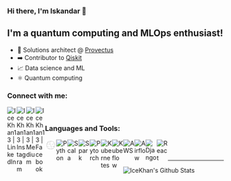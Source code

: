 ### Hi there, I'm Iskandar 👋

## I'm a quantum computing and MLOps enthusiast!
- 📐 Solutions architect @ [Provectus][provectus]
- ➡️ Contributor to [Qiskit][qiskit]
- 📈 Data science and ML
- ⚛️ Quantum computing

### Connect with me:

[<img align="left" alt="IceKhan13 | LinkedIn" width="22px" src="https://cdn.jsdelivr.net/npm/simple-icons@v3/icons/linkedin.svg" />][linkedin]
[<img align="left" alt="IceKhan13 | Instagram" width="22px" src="https://cdn.jsdelivr.net/npm/simple-icons@v3/icons/instagram.svg" />][instagram]
[<img align="left" alt="IceKhan13 | Medium" width="22px" src="https://cdn.jsdelivr.net/npm/simple-icons@v3/icons/medium.svg" />][medium]
[<img align="left" alt="IceKhan13 | Facebook" width="22px" src="https://cdn.jsdelivr.net/npm/simple-icons@v3/icons/facebook.svg" />][facebook]

<br />

### Languages and Tools:

<img align="left" alt="Qiskit" width="26px" src="https://raw.githubusercontent.com/AkashGutha/Qiskit-Snippets/master/assets/qiskit.gif" />
<img align="left" alt="Python" width="26px" src="https://cdn3.iconfinder.com/data/icons/logos-and-brands-adobe/512/267_Python-512.png" />
<img align="left" alt="Scala" width="26px" src="https://cdn.iconscout.com/icon/free/png-256/scala-226059.png" />
<img align="left" alt="Spark" width="26px" src="https://upload.wikimedia.org/wikipedia/commons/f/f3/Apache_Spark_logo.svg" />
<img align="left" alt="Pytorch" width="26px" src="https://static.nvidiagrid.net/ngc/containers/pytorch-logo-light.png" />
<img align="left" alt="Kubernetes" width="26px" src="https://sdtimes.com/wp-content/uploads/2017/12/21_d3cvM_400x400.png" />
<img align="left" alt="Kubeflow" width="26px" src="https://www.kubeflow.org/docs/images/logos/Pipeline.png" />
<img align="left" alt="AWS" width="26px" src="https://cdn2.iconfinder.com/data/icons/amazon-aws-stencils/100/Non-Service_Specific_copy__AWS_Cloud-512.png" />
<img align="left" alt="Airflow" width="26px" src="https://miro.medium.com/max/1080/1*t1oDj6glJBSSHhqJZJxJOA.png" />
<img align="left" alt="Django" width="26px" src="https://cdn.iconscout.com/icon/free/png-256/django-1-282754.png" />
<img align="left" alt="React" width="26px" src="https://cdn2.iconfinder.com/data/icons/designer-skills/128/react-512.png" />



<br />
<br />

---


<img align="left" alt="IceKhan's Github Stats" src="https://github-readme-stats.codestackr.vercel.app/api?username=IceKhan13&show_icons=true&hide_border=true" />

[provectus]: https://provectus.com/
[qiskit]: https://qiskit.org/
[instagram]: https://www.instagram.com/icekhan13/
[linkedin]: https://www.linkedin.com/in/icekhan/
[medium]: https://medium.com/@iskandarsitdikov
[facebook]: https://www.facebook.com/iskandar.sitdikov/
